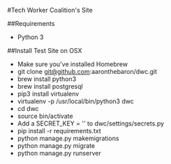 #Tech Worker Coalition's Site

##Requirements

- Python 3

##Install Test Site on OSX
- Make sure you've installed Homebrew
- git clone git@github.com:aaronthebaron/dwc.git
- brew install python3
- brew install postgresql
- pip3 install virtualenv 
- virtualenv -p /usr/local/bin/python3 dwc
- cd dwc 
- source bin/activate
- Add a SECRET_KEY = '' to dwc/settings/secrets.py
- pip install -r requirements.txt
- python manage.py makemigrations
- python manage.py migrate
- python manage.py runserver

